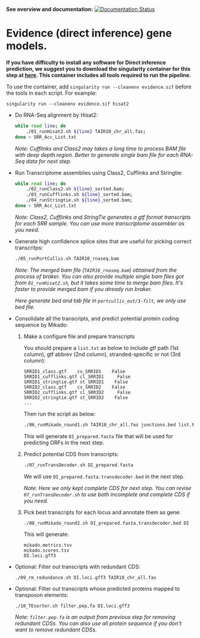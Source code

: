 **See overview and documentation:** [![Documentation Status](https://readthedocs.org/projects/orphan-prediction/badge/?version=latest)](https://orphan-prediction.readthedocs.io/en/latest/)

# Evidence (direct inference) gene models.

**If you have difficulty to install any software for Direct inference prediction, we suggest you to download the singularity container for this step at [here](https://github.com/aseetharam/transcript-assemblers). This container includes all tools required to run the pipeline.**

To use the container, add `singularity run --cleanenv evidence.sif` before the tools in each script. For example:

```
singularity run --cleanenv evidence.sif hisat2
```

- Do RNA-Seq alignment by Hisat2:
  ```bash
  while read line; do
	  ./01_runHisat2.sh ${line} TAIR10_chr_all.fas;
  done < SRR_Acc_List.txt
  ```
  _Note: Cufflinks and Class2 may takes a long time to process BAM file with deep depth region. Better to generate single bam file for each RNA-Seq data for next step._

- Run Transcriptome assemblies using Class2, Cufflinks and Stringtie:
  ```bash
  while read line; do
	  ./02_runClass2.sh ${line}_sorted.bam;
	  ./03_runCufflinks.sh ${line}_sorted.bam;
	  ./04_runStringtie.sh ${line}_sorted.bam;
  done < SRR_Acc_List.txt
  ```
  _Note: Class2, Cufflinks and StringTie generates a gtf format transcripts for each SRR sample. You can use more transcriptome assembler as you need._

- Generate high confidence splice sites that are useful for picking correct transcritps:
  ```bash
  ./05_runPortCullis.sh TAIR10_rnaseq.bam
  ```
  _Note: The merged bam file (`TAIR10_rnaseq.bam`) obtained from the process of braker. You can also provide multiple single bam files got from `01_runHisat2.sh`, but it takes some time to merge bam files. It's faster to provide merged bam if you already run braker._

  _Here generate bed and tab file in `portcullis_out/3-filt`, we only use bed file._

- Consolidate all the transcripts, and predict potential protein coding sequence by Mikado:

  1. Make a configure file and prepare transcripts

     You should prepare a `list.txt` as below to include gtf path (1st column), gtf abbrev (2nd column), stranded-specific or not (3rd column):
     ```
     SRRID1_class.gtf    cs_SRRID1    False
     SRRID1_cufflinks.gtf cl_SRRID1     False
     SRRID1_stringtie.gtf st_SRRID1    False
     SRRID2_class.gtf    cs_SRRID2    False
     SRRID2_cufflinks.gtf cl_SRRID2     False
     SRRID2_stringtie.gtf st_SRRID2    False
     ...
     ```

     Then run the script as below:
     ```bash
     ./06_runMikado_round1.sh TAIR10_chr_all.fas junctions.bed list.txt DI
     ```

     This will generate `DI_prepared.fasta` file that will be used for predicting ORFs in the next step.

  2. Predict potential CDS from transcripts:
     ```bash
     ./07_runTransDecoder.sh DI_prepared.fasta
     ```

     We will use `DI_prepared.fasta.transdecoder.bed` in the next step.

     _Note: Here we only kept complete CDS for next step. You can revise `07_runTransDecoder.sh` to use both incomplete and complete CDS if you need._

  3. Pick best transcripts for each locus and annotate them as gene:

     ```
     ./08_runMikado_round2.sh DI_prepared.fasta.transdecoder.bed DI
     ```
     This will generate:
     ```
     mikado.metrics.tsv
     mikado.scores.tsv
     DI.loci.gff3
     ```

- Optional: Filter out transcripts with redundant CDS:
  ```
  ./09_rm_redundance.sh DI.loci.gff3 TAIR10_chr_all.fas
  ```

 - Optional: Filter out transcripts whose predicted proteins mapped to transposon elements:
   ```
   ./10_TEsorter.sh filter.pep.fa DI.loci.gff3
   ```

   _Note: `filter.pep.fa` is an output from previous step for removing redundant CDSs. You can also use all protein sequence if you don't want to remove redundant CDSs._
